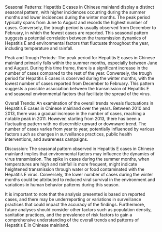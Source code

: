 Seasonal Patterns: Hepatitis E cases in Chinese mainland display a distinct seasonal pattern, with higher incidences occurring during the summer months and lower incidences during the winter months. The peak period typically spans from June to August and records the highest number of cases. Conversely, the trough period is usually observed from December to February, in which the fewest cases are reported. This seasonal pattern suggests a potential correlation between the transmission dynamics of Hepatitis E and environmental factors that fluctuate throughout the year, including temperature and rainfall.

Peak and Trough Periods: The peak period for Hepatitis E cases in Chinese mainland primarily falls within the summer months, especially between June and August. During this time frame, there is a significant increase in the number of cases compared to the rest of the year. Conversely, the trough period for Hepatitis E cases is observed during the winter months, with the lowest number of cases reported from December to February. This pattern suggests a possible association between the transmission of Hepatitis E and seasonal environmental factors that facilitate the spread of the virus.

Overall Trends: An examination of the overall trends reveals fluctuations in Hepatitis E cases in Chinese mainland over the years. Between 2010 and 2013, there was a gradual increase in the number of cases, reaching a notable peak in 2011. However, starting from 2013, there has been a fluctuating pattern with no discernible upward or downward trend. The number of cases varies from year to year, potentially influenced by various factors such as changes in surveillance practices, public health interventions, and awareness campaigns.

Discussion: The seasonal pattern observed in Hepatitis E cases in Chinese mainland implies that environmental factors may influence the dynamics of virus transmission. The spike in cases during the summer months, when temperatures are high and rainfall is more frequent, might indicate heightened transmission through water or food contaminated with the Hepatitis E virus. Conversely, the lower number of cases during the winter months could be attributed to reduced viral survival in the environment and variations in human behavior patterns during this season.

It is important to note that the analysis presented is based on reported cases, and there may be underreporting or variations in surveillance practices that could impact the accuracy of the findings. Furthermore, future analyses should consider other factors such as population density, sanitation practices, and the prevalence of risk factors to gain a comprehensive understanding of the overall trends and patterns of Hepatitis E in Chinese mainland.

